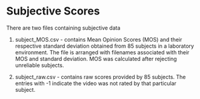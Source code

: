 # Subjective Scores

There are two files containing subjective data
1. subject_MOS.csv - contains Mean Opinion Scores (MOS) and their respective standard deviation obtained from 85 subjects in a laboratory environment. The file is arranged with filenames associated with their MOS and standard deviation. MOS was calculated after rejecting unreliable subjects.

2. subject_raw.csv - contains raw scores provided by 85 subjects. The entries with -1 indicate the video was not rated by that particular subject.
